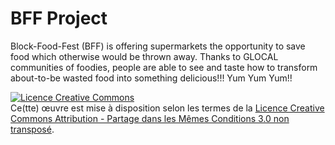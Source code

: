 BFF Project
=========

Block-Food-Fest (BFF) is offering supermarkets the opportunity to save food which otherwise would be thrown away. 
Thanks to GLOCAL communities of foodies, people are able to see and taste how to transform about-to-be wasted food into something delicious!!!
Yum Yum Yum!!


<a rel="license" href="http://creativecommons.org/licenses/by-sa/3.0/deed.fr"><img alt="Licence Creative Commons" style="border-width:0" src="http://i.creativecommons.org/l/by-sa/3.0/88x31.png" /></a><br />Ce(tte) œuvre est mise à disposition selon les termes de la <a rel="license" href="http://creativecommons.org/licenses/by-sa/3.0/deed.fr">Licence Creative Commons Attribution -  Partage dans les Mêmes Conditions 3.0 non transposé</a>.
